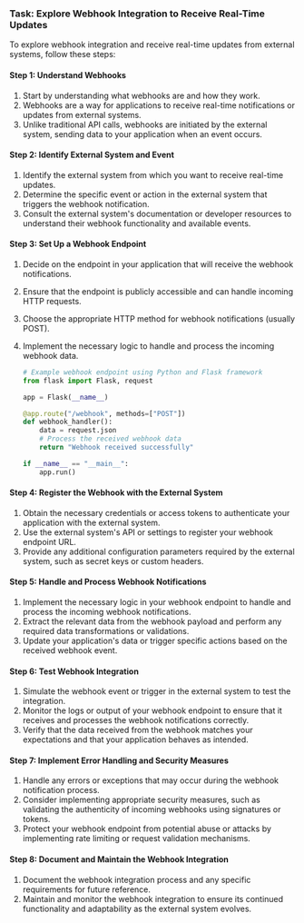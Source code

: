 

### Task: Explore Webhook Integration to Receive Real-Time Updates

To explore webhook integration and receive real-time updates from external systems, follow these steps:

#### Step 1: Understand Webhooks

1. Start by understanding what webhooks are and how they work.
2. Webhooks are a way for applications to receive real-time notifications or updates from external systems.
3. Unlike traditional API calls, webhooks are initiated by the external system, sending data to your application when an event occurs.

#### Step 2: Identify External System and Event

1. Identify the external system from which you want to receive real-time updates.
2. Determine the specific event or action in the external system that triggers the webhook notification.
3. Consult the external system's documentation or developer resources to understand their webhook functionality and available events.

#### Step 3: Set Up a Webhook Endpoint

1. Decide on the endpoint in your application that will receive the webhook notifications.
2. Ensure that the endpoint is publicly accessible and can handle incoming HTTP requests.
3. Choose the appropriate HTTP method for webhook notifications (usually POST).
4. Implement the necessary logic to handle and process the incoming webhook data.

   ```python
   # Example webhook endpoint using Python and Flask framework
   from flask import Flask, request
   
   app = Flask(__name__)
   
   @app.route("/webhook", methods=["POST"])
   def webhook_handler():
       data = request.json
       # Process the received webhook data
       return "Webhook received successfully"
   
   if __name__ == "__main__":
       app.run()
   ```

#### Step 4: Register the Webhook with the External System

1. Obtain the necessary credentials or access tokens to authenticate your application with the external system.
2. Use the external system's API or settings to register your webhook endpoint URL.
3. Provide any additional configuration parameters required by the external system, such as secret keys or custom headers.

#### Step 5: Handle and Process Webhook Notifications

1. Implement the necessary logic in your webhook endpoint to handle and process the incoming webhook notifications.
2. Extract the relevant data from the webhook payload and perform any required data transformations or validations.
3. Update your application's data or trigger specific actions based on the received webhook event.

#### Step 6: Test Webhook Integration

1. Simulate the webhook event or trigger in the external system to test the integration.
2. Monitor the logs or output of your webhook endpoint to ensure that it receives and processes the webhook notifications correctly.
3. Verify that the data received from the webhook matches your expectations and that your application behaves as intended.

#### Step 7: Implement Error Handling and Security Measures

1. Handle any errors or exceptions that may occur during the webhook notification process.
2. Consider implementing appropriate security measures, such as validating the authenticity of incoming webhooks using signatures or tokens.
3. Protect your webhook endpoint from potential abuse or attacks by implementing rate limiting or request validation mechanisms.

#### Step 8: Document and Maintain the Webhook Integration

1. Document the webhook integration process and any specific requirements for future reference.
2. Maintain and monitor the webhook integration to ensure its continued functionality and adaptability as the external system evolves.
